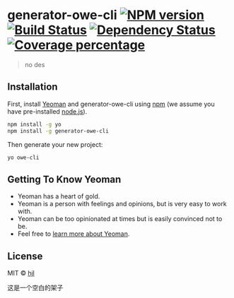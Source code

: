 # generator-owe-cli [![NPM version][npm-image]][npm-url] [![Build Status][travis-image]][travis-url] [![Dependency Status][daviddm-image]][daviddm-url] [![Coverage percentage][coveralls-image]][coveralls-url]
> no des

## Installation

First, install [Yeoman](http://yeoman.io) and generator-owe-cli using [npm](https://www.npmjs.com/) (we assume you have pre-installed [node.js](https://nodejs.org/)).

```bash
npm install -g yo
npm install -g generator-owe-cli
```

Then generate your new project:

```bash
yo owe-cli
```

## Getting To Know Yeoman

 * Yeoman has a heart of gold.
 * Yeoman is a person with feelings and opinions, but is very easy to work with.
 * Yeoman can be too opinionated at times but is easily convinced not to be.
 * Feel free to [learn more about Yeoman](http://yeoman.io/).

## License

MIT © [hjl]()


[npm-image]: https://badge.fury.io/js/generator-owe-cli.svg
[npm-url]: https://npmjs.org/package/generator-owe-cli
[travis-image]: https://travis-ci.com/PP-Shrimp/generator-owe-cli.svg?branch=master
[travis-url]: https://travis-ci.com/PP-Shrimp/generator-owe-cli
[daviddm-image]: https://david-dm.org/PP-Shrimp/generator-owe-cli.svg?theme=shields.io
[daviddm-url]: https://david-dm.org/PP-Shrimp/generator-owe-cli
[coveralls-image]: https://coveralls.io/repos/PP-Shrimp/generator-owe-cli/badge.svg
[coveralls-url]: https://coveralls.io/r/PP-Shrimp/generator-owe-cli



这是一个空白的架子